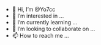 - 👋 Hi, I’m @Yo7cc
- 👀 I’m interested in ...
- 🌱 I’m currently learning ...
- 💞️ I’m looking to collaborate on ...
- 📫 How to reach me ...

<!---
Yo7cc/Yo7cc is a ✨ special ✨ repository because its `https://github.com/Yo7cc/Yo7cc/releases` (this file) appears on your GitHub profile.
You can click the Preview link to take a look at your changes.
--->
